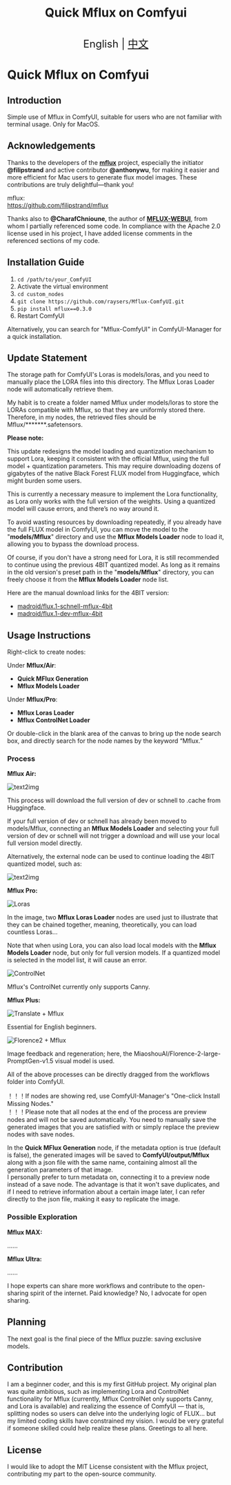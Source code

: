 <h1 align="center">Quick Mflux on Comfyui</h1>

<p align="center">
    <br> <font size=5>English | <a href="README_zh.md">中文</a></font>
</p>

# Quick Mflux on Comfyui

## Introduction
Simple use of Mflux in ComfyUI, suitable for users who are not familiar with terminal usage. Only for MacOS.

## Acknowledgements

Thanks to the developers of the [**mflux**](https://github.com/filipstrand/mflux) project, especially the initiator **@filipstrand** and active contributor **@anthonywu**, for making it easier and more efficient for Mac users to generate flux model images. These contributions are truly delightful—thank you!

mflux:  
https://github.com/filipstrand/mflux

Thanks also to **@CharafChnioune**, the author of [**MFLUX-WEBUI**](https://github.com/CharafChnioune/MFLUX-WEBUI), from whom I partially referenced some code. In compliance with the Apache 2.0 license used in his project, I have added license comments in the referenced sections of my code.

## Installation Guide
1. `cd /path/to/your_ComfyUI`
2. Activate the virtual environment
3. `cd custom_nodes`
4. `git clone https://github.com/raysers/Mflux-ComfyUI.git`
5. `pip install mflux==0.3.0`
6. Restart ComfyUI

Alternatively, you can search for "Mflux-ComfyUI" in ComfyUI-Manager for a quick installation.

## Update Statement

The storage path for ComfyUI's Loras is models/loras, and you need to manually place the LORA files into this directory. The Mflux Loras Loader node will automatically retrieve them.

My habit is to create a folder named Mflux under models/loras to store the LORAs compatible with Mflux, so that they are uniformly stored there. Therefore, in my nodes, the retrieved files should be Mflux/*******.safetensors.

**Please note:**

This update redesigns the model loading and quantization mechanism to support Lora, keeping it consistent with the official Mflux, using the full model + quantization parameters. This may require downloading dozens of gigabytes of the native Black Forest FLUX model from Huggingface, which might burden some users.

This is currently a necessary measure to implement the Lora functionality, as Lora only works with the full version of the weights. Using a quantized model will cause errors, and there’s no way around it.

To avoid wasting resources by downloading repeatedly, if you already have the full FLUX model in ComfyUI, you can move the model to the "**models/Mflux**" directory and use the **Mflux Models Loader** node to load it, allowing you to bypass the download process.

Of course, if you don't have a strong need for Lora, it is still recommended to continue using the previous 4BIT quantized model. As long as it remains in the old version's preset path in the "**models/Mflux**" directory, you can freely choose it from the **Mflux Models Loader** node list.

Here are the manual download links for the 4BIT version:

- [madroid/flux.1-schnell-mflux-4bit](https://huggingface.co/madroid/flux.1-schnell-mflux-4bit)  
- [madroid/flux.1-dev-mflux-4bit](https://huggingface.co/madroid/flux.1-dev-mflux-4bit)

## Usage Instructions

Right-click to create nodes:

Under **Mflux/Air**:

- **Quick MFlux Generation**  
- **Mflux Models Loader**

Under **Mflux/Pro**:

- **Mflux Loras Loader**  
- **Mflux ControlNet Loader**

Or double-click in the blank area of the canvas to bring up the node search box, and directly search for the node names by the keyword “Mflux.”

### Process

**Mflux Air:**

![text2img](examples/Air.png)

This process will download the full version of dev or schnell to .cache from Huggingface.

If your full version of dev or schnell has already been moved to models/Mflux, connecting an **Mflux Models Loader** and selecting your full version of dev or schnell will not trigger a download and will use your local full version model directly.

Alternatively, the external node can be used to continue loading the 4BIT quantized model, such as:

![text2img](examples/Air_Local_models.png)

**Mflux Pro:**

![Loras](examples/Pro_Loras.png)

In the image, two **Mflux Loras Loader** nodes are used just to illustrate that they can be chained together, meaning, theoretically, you can load countless Loras...

Note that when using Lora, you can also load local models with the **Mflux Models Loader** node, but only for full version models. If a quantized model is selected in the model list, it will cause an error.

![ControlNet](examples/Pro_ControlNet.png)

Mflux's ControlNet currently only supports Canny.

**Mflux Plus:**

![Translate + Mflux](examples/Plus1.png)

Essential for English beginners.

![Florence2 + Mflux](examples/Plus2.png)

Image feedback and regeneration; here, the MiaoshouAI/Florence-2-large-PromptGen-v1.5 visual model is used.

All of the above processes can be directly dragged from the workflows folder into ComfyUI.

！！！If nodes are showing red, use ComfyUI-Manager's "One-click Install Missing Nodes."  
！！！Please note that all nodes at the end of the process are preview nodes and will not be saved automatically. You need to manually save the generated images that you are satisfied with or simply replace the preview nodes with save nodes.

In the **Quick MFlux Generation** node, if the metadata option is true (default is false), the generated images will be saved to **ComfyUI/output/Mflux** along with a json file with the same name, containing almost all the generation parameters of that image.  
I personally prefer to turn metadata on, connecting it to a preview node instead of a save node. The advantage is that it won't save duplicates, and if I need to retrieve information about a certain image later, I can refer directly to the json file, making it easy to replicate the image.

### Possible Exploration

**Mflux MAX:**

......

**Mflux Ultra:**

......

I hope experts can share more workflows and contribute to the open-sharing spirit of the internet. Paid knowledge? No, I advocate for open sharing.

## Planning

The next goal is the final piece of the Mflux puzzle: saving exclusive models.

## Contribution

I am a beginner coder, and this is my first GitHub project. My original plan was quite ambitious, such as implementing Lora and ControlNet functionality for Mflux (currently, Mflux ControlNet only supports Canny, and Lora is available) and realizing the essence of ComfyUI — that is, splitting nodes so users can delve into the underlying logic of FLUX... but my limited coding skills have constrained my vision. I would be very grateful if someone skilled could help realize these plans. Greetings to all here.

## License

I would like to adopt the MIT License consistent with the Mflux project, contributing my part to the open-source community.
